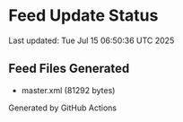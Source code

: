 # Feed Update Status
Last updated: Tue Jul 15 06:50:36 UTC 2025

## Feed Files Generated
- master.xml (81292 bytes)

Generated by GitHub Actions
